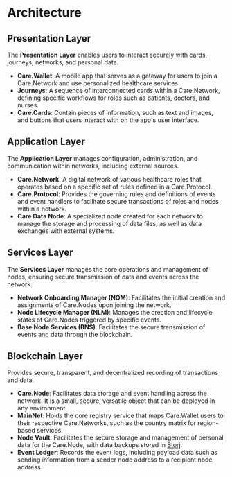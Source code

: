 # Architecture

## Presentation Layer

The **Presentation Layer** enables users to interact securely with cards, journeys, networks, and personal data.

* **Care.Wallet**: A mobile app that serves as a gateway for users to join a Care.Network and use personalized healthcare services.
* **Journeys**: A sequence of interconnected cards within a Care.Network, defining specific workflows for roles such as patients, doctors, and nurses.
* **Care.Cards**: Contain pieces of information, such as text and images, and buttons that users interact with on the app's user interface.

## Application Layer

The **Application Layer** manages configuration, administration, and communication within networks, including external sources.

* **Care.Network**: A digital network of various healthcare roles that operates based on a specific set of rules defined in a Care.Protocol.
* **Care.Protocol**: Provides the governing rules and definitions of events and event handlers to facilitate secure transactions of roles and nodes within a network.
* **Care Data Node**: A specialized node created for each network to manage the storage and processing of data files, as well as data exchanges with external systems.

## Services Layer

The **Services Layer** manages the core operations and management of nodes, ensuring secure transmission of data and events across the network.

* **Network Onboarding Manager (NOM)**: Facilitates the initial creation and assignments of Care.Nodes upon joining the network.
* **Node Lifecycle Manager (NLM)**: Manages the creation and lifecycle states of Care.Nodes triggered by specific events.
* **Base Node Services (BNS)**: Facilitates the secure transmission of events and data through the blockchain.

## Blockchain Layer

Provides secure, transparent, and decentralized recording of transactions and data.

* **Care.Node**: Facilitates data storage and event handling across the network. It is a small, secure, versatile object that can be deployed in any environment.
* **MainNet**: Holds the core registry service that maps Care.Wallet users to their respective Care.Networks, such as the country matrix for region-based services.
* **Node Vault**: Facilitates the secure storage and management of personal data for the Care.Node, with data backups stored in [Storj](https://www.storj.io/).
* **Event Ledger**: Records the event logs, including payload data such as sending information from a sender node address to a recipient node address.

